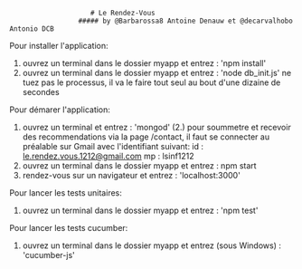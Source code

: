 
	                  	# Le Rendez-Vous
	                 ##### by @Barbarossa8 Antoine Denauw et @decarvalhobo Antonio DCB

Pour installer l'application:
 1. ouvrez un terminal dans le dossier myapp et entrez : 'npm install'
 2. ouvrez un terminal dans le dossier myapp et entrez : 'node db_init.js'
    ne tuez pas le processus, il va le faire tout seul au bout d'une dizaine de secondes

Pour démarer l'application:
 1. ouvrez un terminal et entrez : 'mongod'
 (2.) pour soummetre et recevoir des recommendations via la page /contact,
  il faut se connecter au préalable sur Gmail avec l'identifiant suivant:
 	id : le.rendez.vous.1212@gmail.com
 	mp : lsinf1212
 3. ouvrez un terminal dans le dossier myapp et entrez : npm start
 4. rendez-vous sur un navigateur et entrez : 'localhost:3000'


Pour lancer les tests unitaires:
 1. ouvrez un terminal dans le dossier myapp et entrez : 'npm test'

Pour lancer les tests cucumber:
 1. ouvrez un terminal dans le dossier myapp et entrez (sous Windows) : 'cucumber-js'
